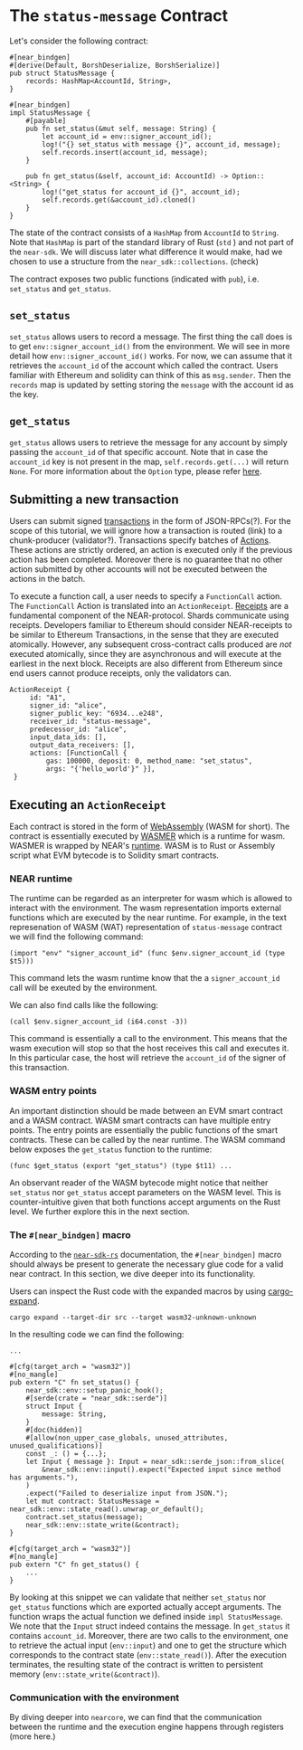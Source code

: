 # The ``status-message`` Contract
Let's consider the following contract:

    #[near_bindgen]
    #[derive(Default, BorshDeserialize, BorshSerialize)]
    pub struct StatusMessage {
        records: HashMap<AccountId, String>,
    }
    
    #[near_bindgen]
    impl StatusMessage {
        #[payable]
        pub fn set_status(&mut self, message: String) {
            let account_id = env::signer_account_id();
            log!("{} set_status with message {}", account_id, message);
            self.records.insert(account_id, message);
        }

        pub fn get_status(&self, account_id: AccountId) -> Option::<String> {
            log!("get_status for account_id {}", account_id);
            self.records.get(&account_id).cloned()
        }
    }


The state of the contract consists of a ``HashMap`` from ``AccountId`` to ``String``.
Note that ``HashMap`` is part of the standard library of Rust (``std`` ) and not part of the ``near-sdk``. We will discuss later what difference it would make, had we chosen to use a structure from the ``near_sdk::collections``. (check)

The contract exposes two public functions (indicated with ``pub``), i.e. ``set_status`` and ``get_status``. 

## ``set_status``

``set_status`` allows users to record a message. The first thing the call does is to get ``env::signer_account_id()`` from the environment. We will see in more detail how ``env::signer_account_id()`` works. For now, we can assume that it retrieves the ``account_id`` of the account which called the contract. Users familiar with Ethereum and solidity can think of this as ``msg.sender``. Then the ``records`` map is updated by setting storing the ``message`` with the account id as the key.

## ``get_status``
``get_status`` allows users to retrieve the message for any account by simply passing the ``account_id`` of that specific account. Note that in case the ``account_id`` key is not present in the map, ``self.records.get(...)`` will return ``None``. For more information about the ``Option`` type, please refer [here](https://doc.rust-lang.org/std/option/).


## Submitting a new transaction

Users can submit signed [transactions](https://nomicon.io/RuntimeSpec/Transactions.html) in the form of JSON-RPCs(?). For the scope of this tutorial, we will ignore how a transaction is routed (link) to a chunk-producer (validator?). Transactions specify batches of [Actions](https://nomicon.io/RuntimeSpec/Actions.html). These actions are strictly ordered, an action is executed only if the previous action has been completed. Moreover there is no guarantee that no other action submitted by other accounts will not be executed between the actions in the batch.

To execute a function call, a user needs to specify a ``FunctionCall`` action. The ``FunctionCall`` Action is translated into an ``ActionReceipt``. [Receipts](https://nomicon.io/RuntimeSpec/Receipts.html) are a fundamental component of the NEAR-protocol. Shards communicate using receipts. Developers familiar to Ethereum should consider NEAR-receipts to be similar to Ethereum Transactions, in the sense that they are executed atomically. However, any subsequent cross-contract calls produced are *not* executed atomically, since they are asynchronous and will execute at the earliest in the next block. Receipts are also different from Ethereum since end users cannot produce receipts, only the validators can.


    ActionReceipt {
         id: "A1",
         signer_id: "alice",
         signer_public_key: "6934...e248",
         receiver_id: "status-message",
         predecessor_id: "alice",
         input_data_ids: [],
         output_data_receivers: [],
         actions: [FunctionCall { 
             gas: 100000, deposit: 0, method_name: "set_status", 
             args: "{'hello_world'}" }],
     }

## Executing an ``ActionReceipt``

Each contract is stored in the form of [WebAssembly](https://webassembly.org/) (WASM for short). The contract is essentially executed by [WASMER](https://docs.wasmer.io/) which is a runtime for wasm. WASMER is wrapped by NEAR's [runtime](https://github.com/near/nearcore/tree/master/runtime). WASM is to Rust or Assembly script what EVM bytecode is to Solidity smart contracts.

### NEAR runtime

The runtime can be regarded as an interpreter for wasm which is allowed to interact with the environment. The wasm representation imports external functions which are executed by the near runtime. For example, in the text represenation of WASM (WAT) representation of ``status-message`` contract we will find the following command:

    (import "env" "signer_account_id" (func $env.signer_account_id (type $t5)))

This command lets the wasm runtime know that the a ``signer_account_id`` call will be exeuted by the environment.
    
We can also find calls like the following:

    (call $env.signer_account_id (i64.const -3))
    
This command is essentially a call to the environment. This means that the wasm execution will stop so that the host receives this call and executes it. In this particular case, the host will retrieve the ``account_id`` of the signer of this transaction.

### WASM entry points

An important distinction should be made between an EVM smart contract and a WASM contract. WASM smart contracts can have multiple entry points. The entry points are essentially the public functions of the smart contracts. These can be called by the near runtime. The WASM command below exposes the ``get_status`` function to the runtime:

    (func $get_status (export "get_status") (type $t11) ...


An observant reader of the WASM bytecode might notice that neither ``set_status`` nor ``get_status`` accept parameters on the WASM level. This is counter-intuitive given that both functions accept arguments on the Rust level. We further explore this in the next section.

### The ``#[near_bindgen]`` macro

According to the [``near-sdk-rs``](https://www.near-sdk.io/) documentation, the ``#[near_bindgen]`` macro should always be present to generate the necessary glue code for a valid near contract. In this section, we dive deeper into its functionality.

Users can inspect the Rust code with the expanded macros by using [cargo-expand](https://github.com/dtolnay/cargo-expand).

    cargo expand --target-dir src --target wasm32-unknown-unknown

In the resulting code we can find the following:

    ...

    #[cfg(target_arch = "wasm32")]
    #[no_mangle]
    pub extern "C" fn set_status() {
        near_sdk::env::setup_panic_hook();
        #[serde(crate = "near_sdk::serde")]
        struct Input {
            message: String,
        }
        #[doc(hidden)]
        #[allow(non_upper_case_globals, unused_attributes, unused_qualifications)]
        const _: () = {...};
        let Input { message }: Input = near_sdk::serde_json::from_slice(
            &near_sdk::env::input().expect("Expected input since method has arguments."),
        )
        .expect("Failed to deserialize input from JSON.");
        let mut contract: StatusMessage = near_sdk::env::state_read().unwrap_or_default();
        contract.set_status(message);
        near_sdk::env::state_write(&contract);
    }

    #[cfg(target_arch = "wasm32")]
    #[no_mangle]
    pub extern "C" fn get_status() {
        ...
    }
    
By looking at this snippet we can validate that neither ``set_status`` nor ``get_status`` functions which are exported actually accept arguments. The function wraps the actual function we defined inside ``impl StatusMessage``. We note that the ``Input`` struct indeed contains the message. In ``get_status`` it contains ``account_id``. Moreover, there are two calls to the environment, one to retrieve the actual input (``env::input``) and one to get the structure which corresponds to the contract state (``env::state_read()``).
After the execution terminates, the resulting state of the contract is written to persistent memory (``env::state_write(&contract)``).

### Communication with the environment

By diving deeper into ``nearcore``, we can find that the communication between the runtime and the execution engine happens through registers (more here.)

